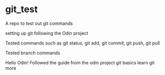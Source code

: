 # git_test
A repo to test out git commands

setting up git following the Odin project

Tested commands such as git status, git add, git commit, git push, git pull

Tested branch commands

Hello Odin!
Followed the guide from the odin project git basics
learn git more
